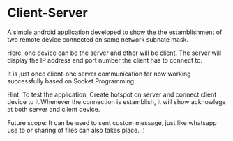 # Client-Server

A simple android application developed to show the the estamblishment of two remote device connected on same network subnate mask.

Here, one device can be the server and other will be client. The server will display the IP address and port number the client has
to connect to.

It is just once client-one server communication for now working successfully based on Socket Programming.

Hint: To test the application, Create hotspot on server and connect client device to it.Whenever the connection is estamblish,
      it will show acknowlege at both server and client device.

Future scope: It can be used to sent custom message, just like whatsapp use to or sharing of files can also takes place. :)
